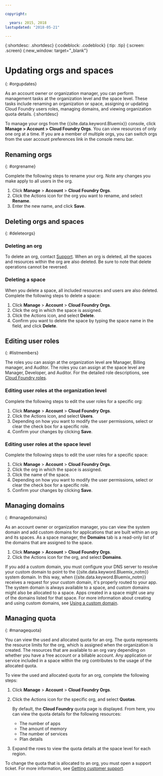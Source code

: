 ```yaml
---

copyright:

  years: 2015, 2018
lastupdated: "2018-05-21"

---
```


{:shortdesc: .shortdesc}
{:codeblock: .codeblock}
{:tip: .tip}
{:screen: .screen}
{:new_window: target="_blank"}

# Updating orgs and spaces
{: #orgupdates}

As an account owner or organization manager, you can perform management tasks at the organization level and the space level. These tasks include renaming an organization or space, assigning or updating Cloud Foundry users roles, managing domains, and viewing organization quota details. 
{:shortdesc}

To manage your orgs from the {{site.data.keyword.Bluemix}} console, click **Manage > Account > Cloud Foundry Orgs**. You can view resources of only one org at a time. If you are a member of multiple orgs, you can switch orgs from the user account preferences link in the console menu bar.

## Renaming orgs
{: #orgrename}

Complete the following steps to rename your org. Note any changes you make apply to all users in the org.

1. Click **Manage** > **Account** > **Cloud Foundry Orgs**.
2. Click the Actions icon for the org you want to rename, and select **Rename**.  
3. Enter the new name, and click **Save**.

## Deleting orgs and spaces
{: #deleteorgs}

### Deleting an org

To delete an org, contact [Support](/docs/get-support/howtogetsupport.html). When an org is deleted, all the spaces and resources within the org are also deleted. Be sure to note that delete operations cannot be reversed. 

### Deleting a space

When you delete a space, all included resources and users are also deleted. Complete the following steps to delete a space:

1. Click **Manage** > **Account** > **Cloud Foundry Orgs**.
2. Click the org in which the space is assigned.
3. Click the Actions icon, and select **Delete**.
4. Confirm you want to delete the space by typing the space name in the field, and click **Delete**.

## Editing user roles
{: #listmembers}

The roles you can assign at the organization level are Manager, Billing manager, and Auditor. The roles you can assign at the space level are Manager, Developer, and Auditor. For the detailed role descriptions, see [Cloud Foundry roles](/docs/iam/cfaccess.html#cfroles).

### Editing user roles at the organization level

Complete the following steps to edit the user roles for a specific org:

1. Click **Manage** > **Account** > **Cloud Foundry Orgs**.
2. Click the Actions icon, and select **Users**.
3. Depending on how you want to modify the user permissions, select or clear the check box for a specific role.
4. Confirm your changes by clicking **Save**. 

### Editing user roles at the space level

Complete the following steps to edit the user roles for a specific space:

1. Click **Manage** > **Account** > **Cloud Foundry Orgs**.
2. Click the org in which the space is assigned.
3. Click the name of the space.
4. Depending on how you want to modify the user permissions, select or clear the check box for a specific role.
5. Confirm your changes by clicking **Save**.

## Managing domains
{: #managedomains}

As an account owner or organization manager, you can view the system domain and add custom domains for applications that are built within an org and its spaces. As a space manager, the **Domains** tab is a read-only list of the domains that are assigned to the space.

1. Click **Manage** &gt; **Account** &gt; **Cloud Foundry Orgs**.
2. Click the Actions icon for the org, and select **Domains**.

If you add a custom domain, you must configure your DNS server to resolve your custom domain to point to the {{site.data.keyword.Bluemix_notm}} system domain. In this way, when {{site.data.keyword.Bluemix_notm}} receives a request for your custom domain, it's properly routed to your app. The system domain is always available to a space, and custom domains might also be allocated to a space. Apps created in a space might use any of the domains listed for that space. For more information about creating and using custom domains, see [Using a custom domain](/docs/apps/updapps.html#domain).

## Managing quota
{: #managequota}

You can view the used and allocated quota for an org. The quota represents the resource limits for the org, which is assigned when the organization is created. The resources that are available to an org vary depending on whether you have a free account or a billable account. Any application or service included in a space within the org contributes to the usage of the allocated quota.

To view the used and allocated quota for an org, complete the following steps:

1. Click **Manage** &gt; **Account** &gt; **Cloud Foundry Orgs**.
2. Click the Actions icon for the specific org, and select **Quotas**.

   By default, the **Cloud Foundry** quota page is displayed. From here, you can view the quota details for the following resources:
 
   * The number of apps
   * The amount of memory 
   * The number of services 
   * Plan details 

3. Expand the rows to view the quota details at the space level for each region.  

To change the quota that is allocated to an org, you must open a support ticket. For more information, see [Getting customer support](/docs/get-support/howtogetsupport.html#getting-customer-support). 

